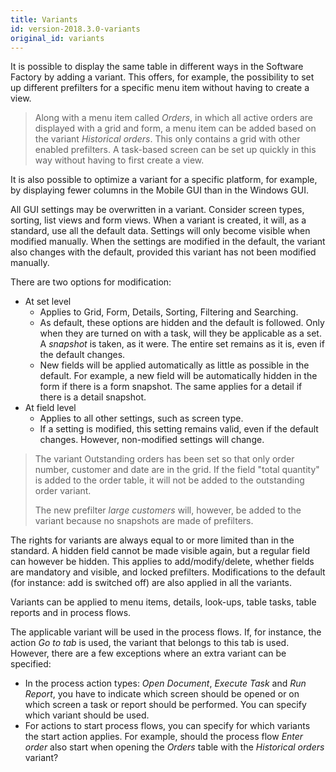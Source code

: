 ```yaml
---
title: Variants
id: version-2018.3.0-variants
original_id: variants
---
```


It is possible to display the same table in different ways in the Software Factory by adding a variant. This offers, for example, the possibility to set up different prefilters for a specific menu item without having to create a view.

> Along with a menu item called *Orders*, in which all active orders are displayed with a grid and form, a menu item can be added based on the variant *Historical orders*. This only contains a grid with other enabled prefilters. A task-based screen can be set up quickly in this way without having to first create a view.

It is also possible to optimize a variant for a specific platform, for example, by displaying fewer columns in the Mobile GUI than in the Windows GUI.

All GUI settings may be overwritten in a variant. Consider screen types, sorting, list views and form views. When a variant is created, it will, as a standard, use all the default data. Settings will only become visible when modified manually. When the settings are modified in the default, the variant also changes with the default, provided this variant has not been modified manually.

There are two options for modification:

- At set level
  - Applies to Grid, Form, Details, Sorting, Filtering and Searching.
  - As default, these options are hidden and the default is followed. Only when they are turned on with a task, will they be applicable as a set. A *snapshot* is taken, as it were. The entire set remains as it is, even if the default changes.
  - New fields will be applied automatically as little as possible in the default. For example, a new field will be automatically hidden in the form if there is a form snapshot. The same applies for a detail if there is a detail snapshot.
- At field level
  - Applies to all other settings, such as screen type.
  - If a setting is modified, this setting remains valid, even if the default changes. However, non-modified settings will change.

> The variant Outstanding orders has been set so that only order number, customer and date are in the grid. If the field "total quantity" is added to the order table, it will not be added to the outstanding order variant.
>
> The new prefilter *large customers* will, however, be added to the variant because no snapshots are made of prefilters.

The rights for variants are always equal to or more limited than in the standard. A hidden field cannot be made visible again, but a regular field can however be hidden. This applies to add/modify/delete, whether fields are mandatory and visible, and locked prefilters. Modifications to the default (for instance: add is switched off) are also applied in all the variants.

Variants can be applied to menu items, details, look-ups, table tasks, table reports and in process flows.

The applicable variant will be used in the process flows. If, for instance, the action *Go to tab* is used, the variant that belongs to this tab is used. However, there are a few exceptions where an extra variant can be specified:

- In the process action types: *Open Document*, *Execute Task* and *Run Report*, you have to indicate which screen should be opened or on which screen a task or report should be performed. You can specify which variant should be used.
- For actions to start process flows, you can specify for which variants the start action applies. For example, should the process flow *Enter order* also start when opening the *Orders* table with the *Historical orders* variant?